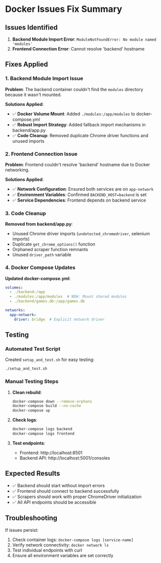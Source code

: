 # Docker Issues Fix Summary

## Issues Identified
1. **Backend Module Import Error**: `ModuleNotFoundError: No module named 'modules'`
2. **Frontend Connection Error**: Cannot resolve 'backend' hostname

## Fixes Applied

### 1. Backend Module Import Issue
**Problem**: The backend container couldn't find the `modules` directory because it wasn't mounted.

**Solutions Applied**:
- ✅ **Docker Volume Mount**: Added `./modules:/app/modules` to docker-compose.yml
- ✅ **Robust Import Strategy**: Added fallback import mechanisms in backend/app.py
- ✅ **Code Cleanup**: Removed duplicate Chrome driver functions and unused imports

### 2. Frontend Connection Issue
**Problem**: Frontend couldn't resolve 'backend' hostname due to Docker networking.

**Solutions Applied**:
- ✅ **Network Configuration**: Ensured both services are on `app-network`
- ✅ **Environment Variables**: Confirmed `BACKEND_HOST=backend` is set
- ✅ **Service Dependencies**: Frontend depends on backend service

### 3. Code Cleanup
**Removed from backend/app.py**:
- Unused Chrome driver imports (`undetected_chromedriver`, selenium imports)
- Duplicate `get_chrome_options()` function
- Orphaned scraper function remnants
- Unused `driver_path` variable

### 4. Docker Compose Updates
**Updated docker-compose.yml**:
```yaml
volumes:
  - ./backend:/app
  - ./modules:/app/modules  # NEW: Mount shared modules
  - ./backend/games.db:/app/games.db

networks:
  app-network:
    driver: bridge  # Explicit network driver
```

## Testing

### Automated Test Script
Created `setup_and_test.sh` for easy testing:
```bash
./setup_and_test.sh
```

### Manual Testing Steps
1. **Clean rebuild**:
   ```bash
   docker-compose down --remove-orphans
   docker-compose build --no-cache
   docker-compose up
   ```

2. **Check logs**:
   ```bash
   docker-compose logs backend
   docker-compose logs frontend
   ```

3. **Test endpoints**:
   - Frontend: http://localhost:8501
   - Backend API: http://localhost:5001/consoles

## Expected Results
- ✅ Backend should start without import errors
- ✅ Frontend should connect to backend successfully
- ✅ Scrapers should work with proper ChromeDriver initialization
- ✅ All API endpoints should be accessible

## Troubleshooting
If issues persist:
1. Check container logs: `docker-compose logs [service-name]`
2. Verify network connectivity: `docker network ls`
3. Test individual endpoints with curl
4. Ensure all environment variables are set correctly
